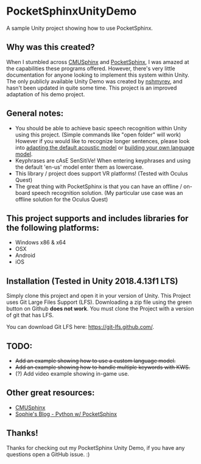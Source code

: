 # PocketSphinxUnityDemo
A sample Unity project showing how to use PocketSphinx.

## Why was this created? 
When I stumbled across [CMUSphinx](https://cmusphinx.github.io/) and [PocketSphinx](https://github.com/cmusphinx/pocketsphinx), I was amazed at the capabilities these programs offered. However, there's very little documentation for anyone looking to implement this system within Unity. The only publicly available Unity Demo was created by [nshmyrev](https://github.com/cmusphinx/pocketsphinx-unity-demo), and hasn't been updated in quite some time. This project is an improved adaptation of his demo project. 

## General notes:
- You should be able to achieve basic speech recognition within Unity using this project. (Simple commands like "open folder" will work) However if you would like to recognize longer sentences, please look into [adapting the default acoustic model](https://cmusphinx.github.io/wiki/tutorialadapt/) or [building your own language model](https://cmusphinx.github.io/wiki/tutoriallm/).
- Keyphrases are cAsE SenSitiVe! When entering keyphrases and using the default 'en-us' model enter them as lowercase.
- This library / project does support VR platforms! (Tested with Oculus Quest) 
- The great thing with PocketSphinx is that you can have an offline / on-board speech recognition solution. (My particular use case was an offline solution for the Oculus Quest)

## This project supports and includes libraries for the following platforms:
- Windows x86 & x64
- OSX
- Android
- iOS

## Installation (Tested in Unity 2018.4.13f1 LTS)
Simply clone this project and open it in your version of Unity. This Project uses Git Large Files Support (LFS). Downloading a zip file using the green button on Github **does not work**. You must clone the Project with a version of git that has LFS. 

You can download Git LFS here: https://git-lfs.github.com/.

## TODO:
- ~~Add an example showing how to use a custom language model.~~
- ~~Add an example showing how to handle multiple keywords with KWS.~~
- (?) Add video example showing in-game use.

## Other great resources:
- [CMUSphinx](https://cmusphinx.github.io/)
- [Sophie's Blog - Python w/ PocketSphinx](http://blog.justsophie.com/python-speech-to-text-with-pocketsphinx/)

## Thanks!
Thanks for checking out my PocketSphinx Unity Demo, if you have any questions open a GitHub issue. :)
